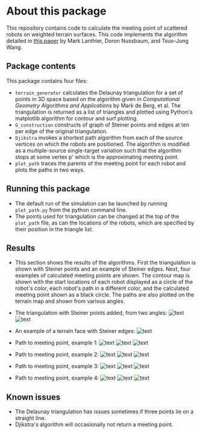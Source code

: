 About this package
=================

This repository contains code to calculate the meeting point of scattered robots on weighted terrain surfaces. This code implements the algorithm detailed in [this paper](http://people.scs.carleton.ca/~lanthier/personal/cv/CATS2005_8.5x11.pdf) by Mark Lanthier, Doron Nussbaum, and Tsuo-Jung Wang.

## Package contents ##
This package contains four files:
- `terrain_generator` calculates the Delaunay triangulation for a set of points in 3D space based on the algorithm given in *Computational Geometry Algorithms and Applications* by Mark de Berg, et al. The triangulation is returned as a list of triangles and plotted using Python's matplotlib algorithm for contour and surf plotting.
- `G_construction` constructs of graph of Steiner points and edges at ten per edge of the original triangulation.
- `Djikstra` invokes a shortest path algorithm from each of the source vertices on which the robots are positioned. The algorithm is modified as a multiple-source single-target variation such that the algorithm stops at some vertex p' which is the approximating meeting point.
- `plot_path` traces the parents of the meeting point for each robot and plots the paths in two ways.

## Running this package ##
- The default run of the simulation can be launched by running `plot_path.py` from the python command line.
- The points used for triangulation can be changed at the top of the `plot_path` file, as can the locations of the robots, which are specified by their position in the triangle list.

## Results ##
- This section shows the results of the algorithms. First the triangulation is shown with Steiner points and an example of Steiner edges. Next, four examples of calculated meeting points are shown. The contour map is shown with the start locations of each robot displayed as a circle of the robot's color, each robot's path in a different color, and the calculated meeting point shown as a black circle. The paths are also plotted on the terrain map and shown from various angles.

- The triangulation with Steiner points added, from two angles:
![text](https://raw.githubusercontent.com/rikkimelissa/scattered-robots-meeting-point/master/src/sp1.png) ![text](https://raw.githubusercontent.com/rikkimelissa/scattered-robots-meeting-point/master/src/sp2.png)
- An example of a terrain face with Steiner edges:
![text](https://raw.githubusercontent.com/rikkimelissa/scattered-robots-meeting-point/master/src/se1.png)
- Path to meeting point, example 1:
![text](https://raw.githubusercontent.com/rikkimelissa/scattered-robots-meeting-point/master/src/p14.png)
![text](https://raw.githubusercontent.com/rikkimelissa/scattered-robots-meeting-point/master/src/p11.png)
![text](https://raw.githubusercontent.com/rikkimelissa/scattered-robots-meeting-point/master/src/p12.png)
- Path to meeting point, example 2:
![text](https://raw.githubusercontent.com/rikkimelissa/scattered-robots-meeting-point/master/src/p21.png)
![text](https://raw.githubusercontent.com/rikkimelissa/scattered-robots-meeting-point/master/src/p22.png)
![text](https://raw.githubusercontent.com/rikkimelissa/scattered-robots-meeting-point/master/src/p23.png)
- Path to meeting point, example 3:
![text](https://raw.githubusercontent.com/rikkimelissa/scattered-robots-meeting-point/master/src/p32.png)
![text](https://raw.githubusercontent.com/rikkimelissa/scattered-robots-meeting-point/master/src/p31.png)
![text](https://raw.githubusercontent.com/rikkimelissa/scattered-robots-meeting-point/master/src/p33.png)
- Path to meeting point, example 4:
![text](https://raw.githubusercontent.com/rikkimelissa/scattered-robots-meeting-point/master/src/p42.png)
![text](https://raw.githubusercontent.com/rikkimelissa/scattered-robots-meeting-point/master/src/p41.png)
![text](https://raw.githubusercontent.com/rikkimelissa/scattered-robots-meeting-point/master/src/p43.png)

## Known issues ##
- The Delaunay triangulation has issues sometimes if three points lie on a straight line.
- Djikstra's algorithm will occasionally not return a meeting point.

